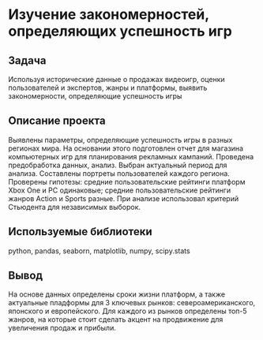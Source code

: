# Изучение закономерностей, определяющих успешность игр
## Задача
Используя исторические данные о продажах видеоигр, оценки пользователей и экспертов, жанры и платформы, выявить закономерности, определяющие успешность игры 
## Описание проекта
Выявлены параметры, определяющие успешность игры в разных регионах мира. На
основании этого подготовлен отчет для магазина компьютерных игр для планирования
рекламных кампаний. Проведена предобработка данных, анализ. Выбран актуальный
период для анализа. Составлены портреты пользователей каждого региона. Проверены
гипотезы: средние пользовательские рейтинги платформ Xbox One и PC одинаковые;
средние пользовательские рейтинги жанров Action и Sports разные. При анализе использовал критерий Стьюдента для независимых выборок.
## Используемые библиотеки
python, pandas, seaborn, matplotlib, numpy, scipy.stats
## Вывод
На основе данных определены сроки жизни платформ, а также актуальные пладформы для 3 ключевых рынков: североамериканского, японского и европейского.
Для каждого из рынков определены топ-5 жанров, на которые стоит сделать акцент на продвижение для увеличения продаж и прибыли.
